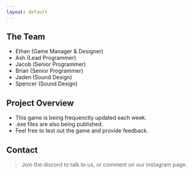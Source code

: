 ```yaml
---
layout: default
---
```


## The Team

- Ethan (Game Manager & Designer)
- Ash (Lead Programmer)
- Jacob (Senior Programmer)
- Brian (Senior Programmer)
- Jaden (Sound Design)
- Spencer (Sound Design)

## Project Overview

- This game is being frequenctly updated each week. 
- .exe files are also being published. 
- Feel free to test out the game and provide feedback.

## Contact

> Join the discord to talk to us, or comment on our instagram page.
